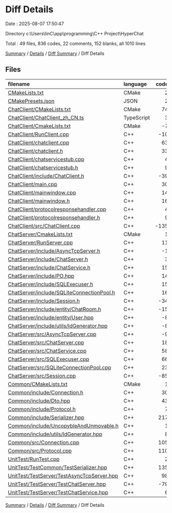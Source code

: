 # Diff Details

Date : 2025-08-07 17:50:47

Directory c:\\Users\\linC\\app\\programming\\C++ Project\\HyperChat

Total : 49 files,  836 codes, 22 comments, 152 blanks, all 1010 lines

[Summary](results.md) / [Details](details.md) / [Diff Summary](diff.md) / Diff Details

## Files
| filename | language | code | comment | blank | total |
| :--- | :--- | ---: | ---: | ---: | ---: |
| [CMakeLists.txt](/CMakeLists.txt) | CMake | 2 | 0 | 1 | 3 |
| [CMakePresets.json](/CMakePresets.json) | JSON | 2 | 0 | 0 | 2 |
| [ChatClient/CMakeLists.txt](/ChatClient/CMakeLists.txt) | CMake | 74 | 0 | 14 | 88 |
| [ChatClient/ChatClient\_zh\_CN.ts](/ChatClient/ChatClient_zh_CN.ts) | TypeScript | 3 | 0 | 1 | 4 |
| [ChatClient/CmakeLists.txt](/ChatClient/CmakeLists.txt) | CMake | -7 | 0 | -4 | -11 |
| [ChatClient/RunClient.cpp](/ChatClient/RunClient.cpp) | C++ | -10 | 0 | -1 | -11 |
| [ChatClient/chatclient.cpp](/ChatClient/chatclient.cpp) | C++ | 63 | 0 | 3 | 66 |
| [ChatClient/chatclient.h](/ChatClient/chatclient.h) | C++ | 33 | 0 | 7 | 40 |
| [ChatClient/chatservicestub.cpp](/ChatClient/chatservicestub.cpp) | C++ | 4 | 0 | 3 | 7 |
| [ChatClient/chatservicestub.h](/ChatClient/chatservicestub.h) | C++ | 9 | 0 | 4 | 13 |
| [ChatClient/include/ChatClient.h](/ChatClient/include/ChatClient.h) | C++ | -39 | 0 | -4 | -43 |
| [ChatClient/main.cpp](/ChatClient/main.cpp) | C++ | 30 | 12 | 5 | 47 |
| [ChatClient/mainwindow.cpp](/ChatClient/mainwindow.cpp) | C++ | 14 | 0 | 3 | 17 |
| [ChatClient/mainwindow.h](/ChatClient/mainwindow.h) | C++ | 16 | 0 | 6 | 22 |
| [ChatClient/protocolresponsehandler.cpp](/ChatClient/protocolresponsehandler.cpp) | C++ | 4 | 0 | 3 | 7 |
| [ChatClient/protocolresponsehandler.h](/ChatClient/protocolresponsehandler.h) | C++ | 9 | 0 | 4 | 13 |
| [ChatClient/src/ChatClient.cpp](/ChatClient/src/ChatClient.cpp) | C++ | -135 | 0 | -7 | -142 |
| [ChatServer/CmakeLists.txt](/ChatServer/CmakeLists.txt) | CMake | 1 | 0 | -1 | 0 |
| [ChatServer/RunServer.cpp](/ChatServer/RunServer.cpp) | C++ | 11 | 0 | 0 | 11 |
| [ChatServer/include/AsyncTcpServer.h](/ChatServer/include/AsyncTcpServer.h) | C++ | -1 | 0 | 0 | -1 |
| [ChatServer/include/ChatServer.h](/ChatServer/include/ChatServer.h) | C++ | 3 | 0 | 1 | 4 |
| [ChatServer/include/ChatService.h](/ChatServer/include/ChatService.h) | C++ | 15 | -2 | 4 | 17 |
| [ChatServer/include/PO.hpp](/ChatServer/include/PO.hpp) | C++ | 14 | 0 | 3 | 17 |
| [ChatServer/include/SQLExecuser.h](/ChatServer/include/SQLExecuser.h) | C++ | 15 | 0 | 7 | 22 |
| [ChatServer/include/SQLiteConnectionPool.h](/ChatServer/include/SQLiteConnectionPool.h) | C++ | 16 | 0 | 4 | 20 |
| [ChatServer/include/Session.h](/ChatServer/include/Session.h) | C++ | -34 | 0 | -8 | -42 |
| [ChatServer/include/entity/ChatRoom.h](/ChatServer/include/entity/ChatRoom.h) | C++ | -15 | 0 | -2 | -17 |
| [ChatServer/include/entity/User.hpp](/ChatServer/include/entity/User.hpp) | C++ | -8 | 0 | -2 | -10 |
| [ChatServer/include/utils/IdGenerator.hpp](/ChatServer/include/utils/IdGenerator.hpp) | C++ | -8 | 0 | -1 | -9 |
| [ChatServer/src/AsyncTcpServer.cpp](/ChatServer/src/AsyncTcpServer.cpp) | C++ | -9 | 0 | 0 | -9 |
| [ChatServer/src/ChatServer.cpp](/ChatServer/src/ChatServer.cpp) | C++ | 18 | 0 | 2 | 20 |
| [ChatServer/src/ChatService.cpp](/ChatServer/src/ChatService.cpp) | C++ | 58 | 4 | 4 | 66 |
| [ChatServer/src/SQLExecuser.cpp](/ChatServer/src/SQLExecuser.cpp) | C++ | 66 | 0 | 8 | 74 |
| [ChatServer/src/SQLiteConnectionPool.cpp](/ChatServer/src/SQLiteConnectionPool.cpp) | C++ | 23 | 0 | 3 | 26 |
| [ChatServer/src/Session.cpp](/ChatServer/src/Session.cpp) | C++ | -85 | 0 | -9 | -94 |
| [Common/CMakeLists.txt](/Common/CMakeLists.txt) | CMake | 1 | 0 | 0 | 1 |
| [Common/include/Connection.h](/Common/include/Connection.h) | C++ | 30 | 0 | 7 | 37 |
| [Common/include/Dto.hpp](/Common/include/Dto.hpp) | C++ | 43 | 0 | 10 | 53 |
| [Common/include/Protocol.h](/Common/include/Protocol.h) | C++ | 7 | 8 | 2 | 17 |
| [Common/include/Serializer.hpp](/Common/include/Serializer.hpp) | C++ | 217 | 0 | 30 | 247 |
| [Common/include/UncopybleAndUnmovable.h](/Common/include/UncopybleAndUnmovable.h) | C++ | 1 | 0 | 1 | 2 |
| [Common/include/utils/IdGenerator.hpp](/Common/include/utils/IdGenerator.hpp) | C++ | 8 | 0 | 1 | 9 |
| [Common/src/Connection.cpp](/Common/src/Connection.cpp) | C++ | 105 | 0 | 7 | 112 |
| [Common/src/Protocol.cpp](/Common/src/Protocol.cpp) | C++ | 110 | 0 | 16 | 126 |
| [UnitTest/RunTest.cpp](/UnitTest/RunTest.cpp) | C++ | 2 | 0 | 0 | 2 |
| [UnitTest/TestCommon/TestSerializer.hpp](/UnitTest/TestCommon/TestSerializer.hpp) | C++ | 135 | 0 | 16 | 151 |
| [UnitTest/TestServer/TestAsyncTcpServer.hpp](/UnitTest/TestServer/TestAsyncTcpServer.hpp) | C++ | 98 | 0 | 21 | 119 |
| [UnitTest/TestServer/TestChatServer.hpp](/UnitTest/TestServer/TestChatServer.hpp) | C++ | -79 | 0 | -11 | -90 |
| [UnitTest/TestServer/TestChatService.hpp](/UnitTest/TestServer/TestChatService.hpp) | C++ | 6 | 0 | 1 | 7 |

[Summary](results.md) / [Details](details.md) / [Diff Summary](diff.md) / Diff Details